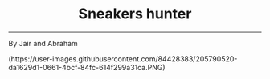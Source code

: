 <h1 align="center"> Sneakers hunter </h1>
<hr>
<p>By Jair and Abraham</p>
<img>(https://user-images.githubusercontent.com/84428383/205790520-da1629d1-0661-4bcf-84fc-614f299a31ca.PNG)</img>

